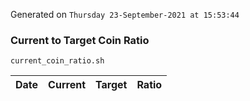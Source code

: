 Generated on `Thursday 23-September-2021 at 15:53:44`

### Current to Target Coin Ratio
`current_coin_ratio.sh`

Date|Current|Target|Ratio
---|---|---|---
